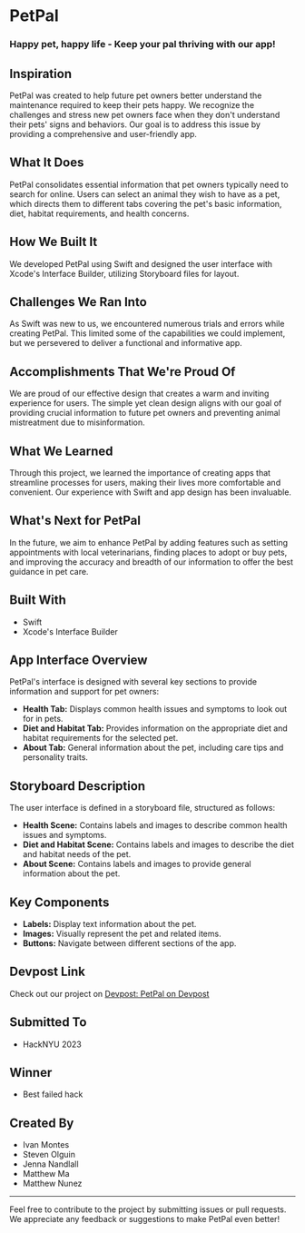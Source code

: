 # PetPal

### **Happy pet, happy life - Keep your pal thriving with our app!**

## **Inspiration**
PetPal was created to help future pet owners better understand the maintenance required to keep their pets happy. We recognize the challenges and stress new pet owners face when they don't understand their pets' signs and behaviors. Our goal is to address this issue by providing a comprehensive and user-friendly app.

## **What It Does**
PetPal consolidates essential information that pet owners typically need to search for online. Users can select an animal they wish to have as a pet, which directs them to different tabs covering the pet's basic information, diet, habitat requirements, and health concerns.

## **How We Built It**
We developed PetPal using Swift and designed the user interface with Xcode's Interface Builder, utilizing Storyboard files for layout.

## **Challenges We Ran Into**
As Swift was new to us, we encountered numerous trials and errors while creating PetPal. This limited some of the capabilities we could implement, but we persevered to deliver a functional and informative app.

## **Accomplishments That We're Proud Of**
We are proud of our effective design that creates a warm and inviting experience for users. The simple yet clean design aligns with our goal of providing crucial information to future pet owners and preventing animal mistreatment due to misinformation.

## **What We Learned**
Through this project, we learned the importance of creating apps that streamline processes for users, making their lives more comfortable and convenient. Our experience with Swift and app design has been invaluable.

## **What's Next for PetPal**
In the future, we aim to enhance PetPal by adding features such as setting appointments with local veterinarians, finding places to adopt or buy pets, and improving the accuracy and breadth of our information to offer the best guidance in pet care.

## **Built With**
- Swift
- Xcode's Interface Builder

## **App Interface Overview**
PetPal's interface is designed with several key sections to provide information and support for pet owners:

- **Health Tab:** Displays common health issues and symptoms to look out for in pets.
- **Diet and Habitat Tab:** Provides information on the appropriate diet and habitat requirements for the selected pet.
- **About Tab:** General information about the pet, including care tips and personality traits.

## **Storyboard Description**
The user interface is defined in a storyboard file, structured as follows:

- **Health Scene:** Contains labels and images to describe common health issues and symptoms.
- **Diet and Habitat Scene:** Contains labels and images to describe the diet and habitat needs of the pet.
- **About Scene:** Contains labels and images to provide general information about the pet.

## **Key Components**
- **Labels:** Display text information about the pet.
- **Images:** Visually represent the pet and related items.
- **Buttons:** Navigate between different sections of the app.

## **Devpost Link**
Check out our project on [Devpost: PetPal on Devpost](https://devpost.com/software/petpal)

## **Submitted To**
- HackNYU 2023

## **Winner**
- Best failed hack

## **Created By**
- Ivan Montes
- Steven Olguin
- Jenna Nandlall
- Matthew Ma
- Matthew Nunez

---

Feel free to contribute to the project by submitting issues or pull requests. We appreciate any feedback or suggestions to make PetPal even better!

